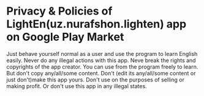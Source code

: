 # Privacy & Policies of LightEn(uz.nurafshon.lighten) app on Google Play Market

Just behave yourself normal as a user and use the program to learn English easily.
Never do any illegal actions with this app. Neve break the rights and copyrights of the app creator.
You can use from the program freely to learn.
But don't copy any/all/some content.
Don't (edit its any/all/some content or just don't)make this app yours.
Don't use on the purposes of selling or making profit.
Or don't use this app in any illegal states.
